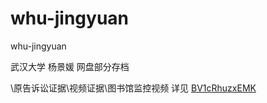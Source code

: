 # whu-jingyuan
whu-jingyuan

武汉大学 杨景媛 网盘部分存档

\原告诉讼证据\视频证据\图书馆监控视频 详见 [BV1cRhuzxEMK](https://www.bilibili.com/video/BV1cRhuzxEMK)

